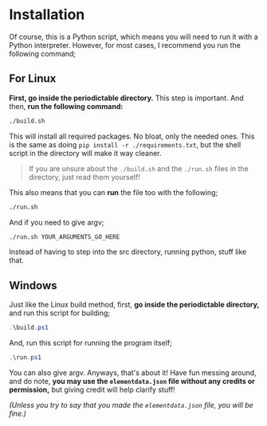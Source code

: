 # Installation

Of course, this is a Python script, which means you will need to run it with a Python interpreter.
However, for most cases, I recommend you run the following command;

## For Linux

**First, go inside the periodictable directory.** This step is important. And then, **run the following command:**

```bash
./build.sh
```

This will install all required packages. No bloat, only the needed ones.
This is the same as doing `pip install -r ./requirements.txt`, but the shell script in the directory will make it way cleaner.

> If you are unsure about the `./build.sh` and the `./run.sh` files in the directory, just read them yourself!

This also means that you can **run** the file too with the following;

```bash
./run.sh
```

And if you need to give argv;

```bash
./run.sh YOUR_ARGUMENTS_GO_HERE
```

Instead of having to step into the src directory, running python, stuff like that.

## Windows

Just like the Linux build method, first, **go inside the periodictable directory,** and run this script for building;

```ps1
.\build.ps1
```

And, run this script for running the program itself;

```ps1
.\run.ps1
```

You can also give argv.
Anyways, that's about it! Have fun messing around, and do note, **you may use the `elementdata.json` file without any credits or permission,** but giving credit will help clarify stuff!

*(Unless you try to say that you made the `elementdata.json` file, you will be fine.)*
